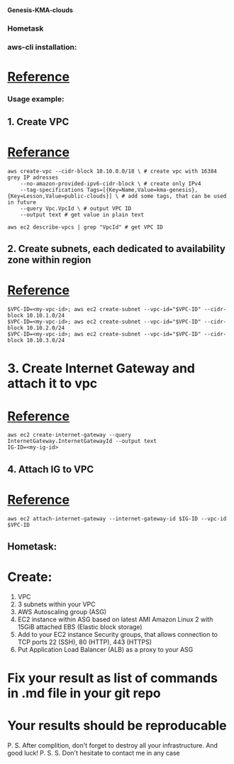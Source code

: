 #### Genesis-KMA-clouds
### Hometask


### aws-cli installation:
# [Reference](https://docs.aws.amazon.com/cli/latest/userguide/install-cliv2.html)


### Usage example:

## 1. Create VPC
# [Referance](https://docs.aws.amazon.com/cli/latest/reference/ec2/create-vpc.html)
```
aws create-vpc --cidr-block 10.10.0.0/18 \ # create vpc with 16384 grey IP adresses
    --no-amazon-provided-ipv6-cidr-block \ # create only IPv4 
    --tag-specifications Tags=[{Key=Name,Value=kma-genesis},{Key=Lesson,Value=public-clouds}] \ # add some tags, that can be used in future
    --query Vpc.VpcId \ # output VPC ID
    --output text # get value in plain text
```
```
aws ec2 describe-vpcs | grep "VpcId" # get VPC ID
```


## 2. Create subnets, each dedicated to availability zone within region
# [Reference](https://docs.aws.amazon.com/vpc/latest/userguide/vpc-subnets-commands-example.html)
```
$VPC-ID=<my-vpc-id>; aws ec2 create-subnet --vpc-id="$VPC-ID" --cidr-block 10.10.1.0/24
$VPC-ID=<my-vpc-id>; aws ec2 create-subnet --vpc-id="$VPC-ID" --cidr-block 10.10.2.0/24
$VPC-ID=<my-vpc-id>; aws ec2 create-subnet --vpc-id="$VPC-ID" --cidr-block 10.10.3.0/24
```


# 3. Create Internet Gateway and attach it to vpc
# [Reference](https://docs.aws.amazon.com/cli/latest/reference/ec2/create-internet-gateway.html)
```
aws ec2 create-internet-gateway --query InternetGateway.InternetGatewayId --output text
IG-ID=<my-ig-id>
```


## 4. Attach IG to VPC
# [Reference](https://docs.aws.amazon.com/cli/latest/reference/ec2/attach-internet-gateway.html)
```
aws ec2 attach-internet-gateway --internet-gateway-id $IG-ID --vpc-id $VPC-ID
```


## Hometask:
# Create:
  1. VPC
  2. 3 subnets within your VPC
  3. AWS Autoscaling group (ASG)
  4. EC2 instance within ASG based on latest AMI Amazon Linux 2 with 15GiB attached EBS (Elastic block storage)
  5. Add to your EC2 instance Security groups, that allows connection to TCP ports 22 (SSH), 80 (HTTP), 443 (HTTPS)
  6. Put Application Load Balancer (ALB) as a proxy to your ASG
# Fix your result as list of commands in .md file in your git repo
# Your results should be reproducable

P. S. After complition, don't forget to destroy all your infrastructure. And good luck!
P. S. S. Don't hesitate to contact me in any case
